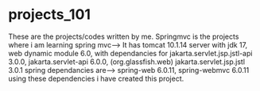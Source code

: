 # projects_101
These are the projects/codes written by me. 
Springmvc is the projects where i am learning spring mvc--> It has  tomcat 10.1.14 server with jdk 17, web dynamic module 6.0,
with dependancies for jakarta.servlet.jsp.jstl-api 3.0.0, jakarta.servlet-api 6.0.0, (org.glassfish.web) jakarta.servlet.jsp.jstl 3.0.1
spring dependancies are--> spring-web 6.0.11, spring-webmvc 6.0.11
using these dependencies i have created this project.
